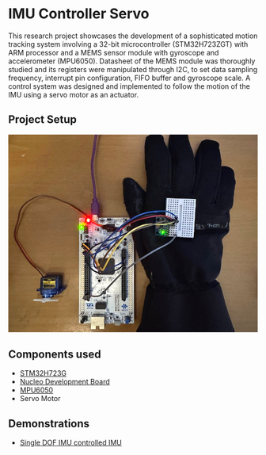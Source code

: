 # IMU Controller Servo

This research project showcases the development of a sophisticated motion tracking system involving a 32-bit microcontroller (STM32H723ZGT) with ARM processor and a MEMS sensor module with gyroscope and accelerometer (MPU6050). Datasheet of the MEMS module was thoroughly studied and its registers were manipulated through I2C, to set data sampling frequency, interrupt pin configuration, FIFO buffer and gyroscope scale. A control system was designed and implemented to follow the motion of the IMU using a servo motor as an actuator.

## Project Setup

<img src=".readme_docs/project_setup.jpg">

## Components used

- [STM32H723G](https://www.st.com/en/microcontrollers-microprocessors/stm32h723zg.html)
- [Nucleo Development Board](https://www.st.com/en/evaluation-tools/nucleo-h723zg.html)
- [MPU6050](https://invensense.tdk.com/products/motion-tracking/6-axis/mpu-6050/)
- Servo Motor

## Demonstrations
- [Single DOF IMU controlled IMU](https://www.youtube.com/watch?v=8jMRze4Yr3I)

